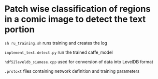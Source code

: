 # Patch wise classification of regions in a comic image to detect the text portion	

`sh ru_training.sh`
runs training and creates the log

`implement_text.detect.py`
run the trained caffe_model

`hdf52leveldb_siamese.cpp`
used for conversion of data into LevelDB format

`.protoxt`
files containing network definition and training parameters
